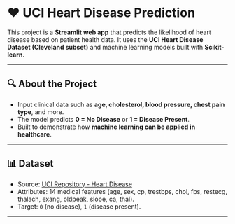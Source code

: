 # ❤️ UCI Heart Disease Prediction

This project is a **Streamlit web app** that predicts the likelihood of heart disease based on patient health data. It uses the **UCI Heart Disease Dataset (Cleveland subset)** and machine learning models built with **Scikit-learn**.

---

## 🔍 About the Project
- Input clinical data such as **age, cholesterol, blood pressure, chest pain type**, and more.  
- The model predicts **0 = No Disease** or **1 = Disease Present**.  
- Built to demonstrate how **machine learning can be applied in healthcare**.

---

## 📊 Dataset
- Source: [UCI Repository - Heart Disease](https://archive.ics.uci.edu/dataset/45/heart%2Bdisease)  
- Attributes: 14 medical features (age, sex, cp, trestbps, chol, fbs, restecg, thalach, exang, oldpeak, slope, ca, thal).  
- Target: `0` (no disease), `1` (disease present).

---
